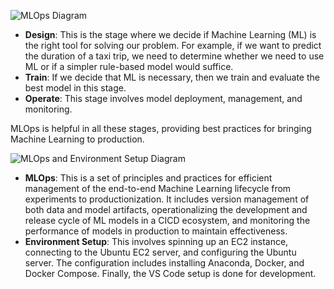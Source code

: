 ![MLOps Diagram](https://showme.redstarplugin.com/s/68KNMkBW)

- **Design**: This is the stage where we decide if Machine Learning (ML) is the right tool for solving our problem. For example, if we want to predict the duration of a taxi trip, we need to determine whether we need to use ML or if a simpler rule-based model would suffice.
- **Train**: If we decide that ML is necessary, then we train and evaluate the best model in this stage.
- **Operate**: This stage involves model deployment, management, and monitoring.

MLOps is helpful in all these stages, providing best practices for bringing Machine Learning to production.


![MLOps and Environment Setup Diagram](https://showme.redstarplugin.com/s/dXu3RYxC)

- **MLOps**: This is a set of principles and practices for efficient management of the end-to-end Machine Learning lifecycle from experiments to productionization. It includes version management of both data and model artifacts, operationalizing the development and release cycle of ML models in a CICD ecosystem, and monitoring the performance of models in production to maintain effectiveness.
- **Environment Setup**: This involves spinning up an EC2 instance, connecting to the Ubuntu EC2 server, and configuring the Ubuntu server. The configuration includes installing Anaconda, Docker, and Docker Compose. Finally, the VS Code setup is done for development.

